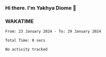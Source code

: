### Hi there. I'm Yakhya Diome 👋

### WAKATIME
<!--START_SECTION:waka-->

```txt
From: 23 January 2024 - To: 29 January 2024

Total Time: 0 secs

No activity tracked
```

<!--END_SECTION:waka-->
